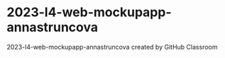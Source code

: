 # 2023-l4-web-mockupapp-annastruncova
2023-l4-web-mockupapp-annastruncova created by GitHub Classroom
